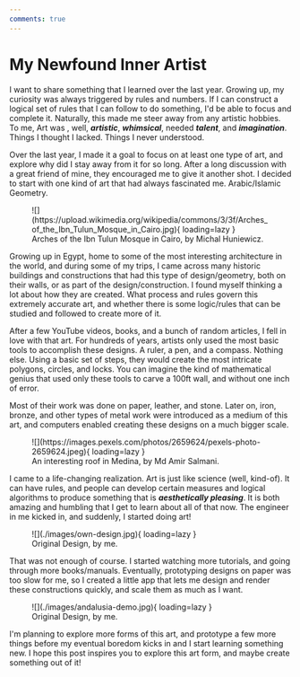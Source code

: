 ```yaml
---
comments: true
---
```


# My Newfound Inner Artist

<!--
cSpell:ignore Ibn Tulun
cSpell:ignore Md Amir Salmani
cSpell:ignore Michal Huniewicz
-->

I want to share something that I learned over the last year. Growing up, my curiosity was always triggered by rules and numbers. If I can construct a logical set of rules that I can follow to do something, I'd be able to focus and complete it. Naturally, this made me steer away from any artistic hobbies. To me, Art was , well, **_artistic_**, **_whimsical_**, needed **_talent_**, and **_imagination_**. Things I thought I lacked. Things I never understood.

Over the last year, I made it a goal to focus on at least one type of art, and explore why did I stay away from it for so long. After a long discussion with a great friend of mine, they encouraged me to give it another shot. I decided to start with one kind of art that had always fascinated me. Arabic/Islamic Geometry.

<figure markdown>
  ![](https://upload.wikimedia.org/wikipedia/commons/3/3f/Arches_of_the_Ibn_Tulun_Mosque_in_Cairo.jpg){ loading=lazy }
  <figcaption>Arches of the Ibn Tulun Mosque in Cairo, by Michal Huniewicz.</figcaption>
</figure>

Growing up in Egypt, home to some of the most interesting architecture in the world, and during some of my trips, I came across many historic buildings and constructions that had this type of design/geometry, both on their walls, or as part of the design/construction. I found myself thinking a lot about how they are created. What process and rules govern this extremely accurate art, and whether there is some logic/rules that can be studied and followed to create more of it.

After a few YouTube videos, books, and a bunch of random articles, I fell in love with that art. For hundreds of years, artists only used the most basic tools to accomplish these designs. A ruler, a pen, and a compass. Nothing else. Using a basic set of steps, they would create the most intricate polygons, circles, and locks. You can imagine the kind of mathematical genius that used only these tools to carve a 100ft wall, and without one inch of error.

Most of their work was done on paper, leather, and stone. Later on, iron, bronze, and other types of metal work were introduced as a medium of this art, and computers enabled creating these designs on a much bigger scale.

<figure markdown>
  ![](https://images.pexels.com/photos/2659624/pexels-photo-2659624.jpeg){ loading=lazy }
  <figcaption>An interesting roof in Medina, by Md Amir Salmani.</figcaption>
</figure>

I came to a life-changing realization. Art is just like science (well, kind-of). It can have rules, and people can develop certain measures and logical algorithms to produce something that is **_aesthetically pleasing_**. It is both amazing and humbling that I get to learn about all of that now. The engineer in me kicked in, and suddenly, I started doing art!

<figure markdown>
  ![](./images/own-design.jpg){ loading=lazy }
  <figcaption>Original Design, by me.</figcaption>
</figure>

That was not enough of course. I started watching more tutorials, and going through more books/manuals. Eventually, prototyping designs on paper was too slow for me, so I created a little app that lets me design and render these constructions quickly, and scale them as much as I want.

<figure markdown>
  ![](./images/andalusia-demo.jpg){ loading=lazy }
  <figcaption>Original Design, by me.</figcaption>
</figure>

I'm planning to explore more forms of this art, and prototype a few more things before my eventual boredom kicks in and I start learning something new. I hope this post inspires you to explore this art form, and maybe create something out of it!
